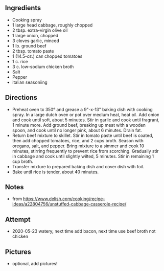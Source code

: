 ## Ingredients
* Cooking spray
* 1 large head cabbage, roughly chopped
* 2 tbsp. extra-virgin olive oil
* 1 large onion, chopped
* 3 cloves garlic, minced
* 1 lb. ground beef
* 2 tbsp. tomato paste
* 1 (14.5-oz.) can chopped tomatoes
* 1 c. rice
* 3 c. low-sodium chicken broth
* Salt
* Pepper
* italian seasoniing

## Directions
* Preheat oven to 350° and grease a 9"-x-13" baking dish with cooking spray. In a large dutch oven or pot over medium heat, heat oil. Add onion and cook until soft, about 5 minutes. Stir in garlic and cook until fragrant, 1 minute more. Add ground beef, breaking up meat with a wooden spoon, and cook until no longer pink, about 6 minutes. Drain fat.
* Return beef mixture to skillet. Stir in tomato paste until beef is coated, then add chopped tomatoes, rice, and 2 cups broth. Season with oregano, salt, and pepper. Bring mixture to a simmer and cook 10 minutes, stirring frequently to prevent rice from scorching. Gradually stir in cabbage and cook until slightly wilted, 5 minutes. Stir in remaining 1 cup broth.
* Transfer mixture to prepared baking dish and cover dish with foil. 
* Bake until rice is tender, about 40 minutes. 

## Notes
* from https://www.delish.com/cooking/recipe-ideas/a22804756/unstuffed-cabbage-casserole-recipe/

## Attempt
* 2020-05-23 watery, next time add bacon, next time use beef broth not chicken

## Pictures
* optional, add pictures!
